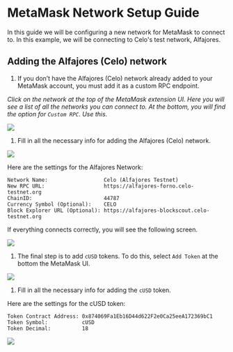 # MetaMask Network Setup Guide

In this guide we will be configuring a new network for MetaMask to connect to. In this example, we will be connecting to Celo's test network, Alfajores.

## Adding the Alfajores \(Celo\) network

1. If you don’t have the Alfajores \(Celo\) network already added to your MetaMask account, you must add it as a custom RPC endpoint.

_Click on the network at the top of the MetaMask extension UI. Here you will see a list of all the networks you can connect to. At the bottom, you will find the option for `Custom RPC`. Use this._

![](https://i.imgur.com/yFaY7TY.png)

1. Fill in all the necessary info for adding the Alfajores \(Celo\) network.

![](https://i.imgur.com/FtP3qvV.png)

Here are the settings for the Alfajores Network:

```text
Network Name:                  Celo (Alfajores Testnet) 
New RPC URL:                   https://alfajores-forno.celo-testnet.org
ChainID:                       44787
Currency Symbol (Optional):    CELO
Block Explorer URL (Optional): https://alfajores-blockscout.celo-testnet.org
```

If everything connects correctly, you will see the following screen.

![](https://i.imgur.com/NPTtqEf.png)

1. The final step is to add `cUSD` tokens. To do this, select `Add Token` at the bottom the MetaMask UI.

![](https://i.imgur.com/x8U8tDe.png)

1. Fill in all the necessary info for adding the `cUSD` token.

Here are the settings for the cUSD token:

```text
Token Contract Address: 0x874069Fa1Eb16D44d622F2e0Ca25eeA172369bC1
Token Symbol:           cUSD
Token Decimal:          18
```

![](https://i.imgur.com/0FKngTG.png)

